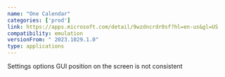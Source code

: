 ```yaml
---
name: "One Calendar"
categories: ['prod']
link: https://apps.microsoft.com/detail/9wzdncrdr0sf?hl=en-us&gl=US
compatibility: emulation
versionFrom: " 2023.1029.1.0"
type: applications
---
```


Settings options GUI position on the screen is not consistent